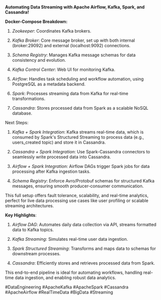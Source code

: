 **Automating Data Streaming with Apache Airflow, Kafka, Spark, and Cassandra!**

**Docker-Compose Breakdown:**

1. *Zookeeper*: Coordinates Kafka brokers.

2. *Kafka Broker*: Core message broker, set up with both internal (broker:29092) and external (localhost:9092) connections.

3. *Schema Registry*: Manages Kafka message schemas for data consistency and evolution.

4. *Kafka Control Center*: Web UI for monitoring Kafka.

5. *Airflow*: Handles task scheduling and workflow automation, using PostgreSQL as a metadata backend.

6. *Spark*: Processes streaming data from Kafka for real-time transformations.

7. *Cassandra*: Stores processed data from Spark as a scalable NoSQL database.

Next Steps:

1. *Kafka + Spark Integration*: Kafka streams real-time data, which is consumed by Spark's Structured Streaming to process data (e.g., users_created topic) and store it in Cassandra.

2. *Cassandra + Spark Integration*: Use Spark-Cassandra connectors to seamlessly write processed data into Cassandra.

3. *Airflow + Spark Integration*: Airflow DAGs trigger Spark jobs for data processing after Kafka ingestion tasks.

4. *Schema Registry*: Enforce Avro/Protobuf schemas for structured Kafka messages, ensuring smooth producer-consumer communication.



This full setup offers fault tolerance, scalability, and real-time analytics, perfect for live data processing use cases like user profiling or scalable streaming architectures.

**Key Highlights**:

1. *Airflow DAG*: Automates daily data collection via API, streams formatted data to Kafka topics.

2. *Kafka Streaming*: Simulates real-time user data ingestion.

3. *Spark Structured Streaming*: Transforms and maps data to schemas for downstream processes.

4. *Cassandra*: Efficiently stores and retrieves processed data from Spark.
   

This end-to-end pipeline is ideal for automating workflows, handling real-time data ingestion, and enabling robust data analytics.

#DataEngineering #ApacheKafka #ApacheSpark #Cassandra #ApacheAirflow #RealTimeData #BigData #Streaming

